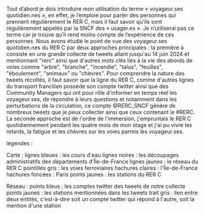 Tout d’abord je dois introduire mon utilisation du terme « voyageur.ses quotidien.nes », en effet, je l’emploie pour parler des personnes qui prennent régulièrement le RER C, mais il faut savoir qu’ils sont régulièrement appelés par la SNCF des « usager.es ». Je n’utiliserai pas ce terme car je trouve qu’il rend moins compte de l’expérience de ces personnes. Nous avons étudié le point de vue des voyageur.ses quotidien.nes du RER C par deux approches principales : la première à consiste en une grande collecte de tweets allant jusqu'au 14 juin 2024 et mentionnant "rerc" ainsi que d'autres mots clés liés à la vie des abords de voies comme "arbre", "branche", "incendie", "talus", "feuilles", "éboulement", "animaux" ou "chèvres". Pour comprendre la nature des tweets récoltés, il faut savoir que la ligne du RER C, comme d'autres lignes du transport francilien possède son compte twitter ainsi que des Community Managers qui ont pour rôle d'informer en temps réel les voyageur.ses, de répondre à leurs questions et notamment dans les perturbations de la circulation, ce compte @RERC_SNCF génère de nombreux tweets que je peux collecter ainsi que ceux contenant le #RERC. La seconde approche est de l'ordre de l'immersion, j'empruntais le RER C quotidiennement pendant les quatre mois de mon stage et j'ai pu vivre les retards, la fatigue et les chèvres sur les voies parmis les voyageur.ses.


légendes :

Carte :
lignes bleues : les cours d'eau
lignes noires : les découpages administratifs des départements d'Île-de-France
lignes jaunes : le réseau du RER C
pointillés gris : les voies ferroviaires
hachures claires : l'Île-de-France
hachures foncées : Paris
points jaunes : les stations du RER C

Réseau :
points bleus : les comptes twitter des tweets de notre collecte
points jaunes : les stations mentionnées dans les tweets
trait gris : lien entre deux entités, c'est-à-dire soit un compte twitter qui répond à l'autre, soit la mention d'une station